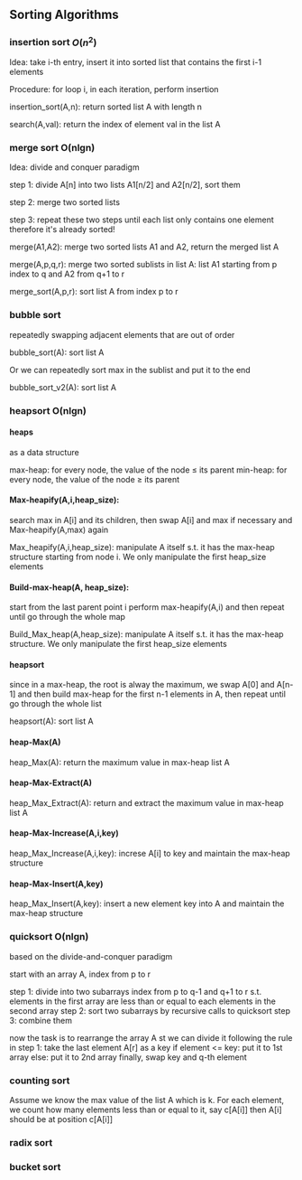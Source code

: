 ## Sorting Algorithms

### insertion sort $O(n^2)$
Idea: take i-th entry, insert it into sorted list that contains the first i-1 elements

Procedure: for loop i, in each iteration, perform insertion

insertion_sort(A,n): return sorted list A with length n

search(A,val): return the index of element val in the list A

### merge sort O(nlgn)

Idea: divide and conquer paradigm

step 1: divide A[n] into two lists A1[n/2] and A2[n/2], sort them

step 2: merge two sorted lists

step 3: repeat these two steps until each list only contains one element therefore it's already sorted! 

merge(A1,A2): merge two sorted lists A1 and A2, return the merged list A

merge(A,p,q,r): merge two sorted sublists in list A: list A1 starting from p index to q and A2 from q+1 to r

merge_sort(A,p,r): sort list A from index p to r  


### bubble sort 

repeatedly swapping adjacent elements that are out of order

bubble_sort(A): sort list A

Or we can repeatedly sort max in the sublist and put it to the end

bubble_sort_v2(A): sort list A

### heapsort O(nlgn) 

#### heaps 
as a data structure

max-heap: for every node, the value of the node $\le$ its parent
min-heap: for every node, the value of the node $\ge$ its parent


#### Max-heapify(A,i,heap_size): 

search max in A[i] and its children, then swap A[i] and max if necessary and Max-heapify(A,max) again

Max_heapify(A,i,heap_size): manipulate A itself s.t. it has the max-heap structure starting from node i. We only manipulate the first heap_size elements


#### Build-max-heap(A, heap_size):
start from the last parent point i 
perform max-heapify(A,i) and then repeat until go through the whole map

Build_Max_heap(A,heap_size): manipulate A itself s.t. it has the max-heap structure. We only manipulate the first heap_size elements


#### heapsort
since in a max-heap, the root is alway the maximum, we swap A[0] and A[n-1] and then build max-heap for the first n-1 elements in A, then repeat until go through the whole list

heapsort(A): sort list A

#### heap-Max(A)
heap_Max(A): return the maximum value in max-heap list A

#### heap-Max-Extract(A)
heap_Max_Extract(A): return and extract the maximum value in max-heap list A


#### heap-Max-Increase(A,i,key)
heap_Max_Increase(A,i,key): increse A[i] to key and maintain the max-heap structure


#### heap-Max-Insert(A,key)
heap_Max_Insert(A,key): insert a new element key into A and maintain the max-heap structure


### quicksort O(nlgn)

based on the divide-and-conquer paradigm

start with an array A, index from p to r

step 1: divide into two subarrays index from p to q-1 and q+1 to r s.t. elements in the first array are less than or equal to each elements in the second array
step 2: sort two subarrays by recursive calls to quicksort
step 3: combine them 

now the task is to rearrange the array A st we can divide it following the rule in step 1: 
take the last element A[r] as a key 
if element <= key: put it to 1st array
else: put it to 2nd array
finally, swap key and q-th element

### counting sort

Assume we know the max value of the list A which is k.
For each element, we count how many elements less than or equal to it, say c[A[i]]
then A[i] should be at position c[A[i]]

### radix sort


### bucket sort



